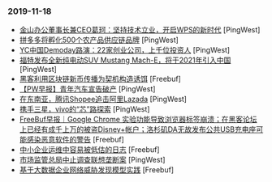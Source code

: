 ### 2019-11-18

* [金山办公董事长兼CEO葛珂：坚持技术立业，开启WPS的新时代](https://www.pingwest.com/w/197871) [PingWest]
* [拼多多将孵化500个农产品供应链品牌](https://www.pingwest.com/w/197869) [PingWest]
* [YC中国Demoday路演：22家创业公司，上千位投资人](https://www.pingwest.com/w/197867) [PingWest]
* [福特发布全新纯电动SUV Mustang Mach-E，将于2021年引入中国](https://www.pingwest.com/w/197864) [PingWest]
* [黑客利用区块链新币传播为契机构造诱饵](https://www.freebuf.com/articles/system/218802.html) [Freebuf]
* [【PW早报】青年汽车宣告破产](https://www.pingwest.com/w/197844) [PingWest]
* [在东南亚，腾讯Shopee追击阿里Lazada](https://www.pingwest.com/a/197819) [PingWest]
* [携手三星，vivo的“芯”路探索](https://www.pingwest.com/a/197834) [PingWest]
* [FreeBuf早报｜Google Chrome 实验功能导致浏览器标签崩溃；在黑客论坛上已经有成千上万的被盗Disney+帐户；洛杉矶DA无故发布公共USB充电座可能感染恶意软件的警告](https://www.freebuf.com/news/220290.html) [Freebuf]
* [中小企业运维中容易被低估的日志](https://www.freebuf.com/articles/network/219372.html) [Freebuf]
* [市场监管总局中止调查联想垄断案](https://www.pingwest.com/w/197855) [PingWest]
* [基于大数据企业网络威胁发现模型实践](https://www.freebuf.com/articles/es/219373.html) [Freebuf]
